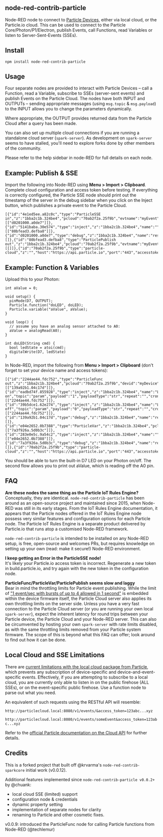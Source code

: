 node-red-contrib-particle
-------------------------

Node-RED node to connect to [Particle Devices](https://www.particle.io/), either via local cloud, or the Particle.io cloud. This can be used to connect to the Particle Core/Photon/P1/Electron, publish Events, call Functions, read Variables or listen to Server-Sent-Events (SSEs).

Install
-------

    npm install node-red-contrib-particle

Usage
-----

Four separate nodes are provided to interact with Particle Devices – call a Function, read a Variable, subscribe to SSEs (server-sent events) and publish Events on the Particle Cloud. The nodes have both INPUT and OUTPUTs – sending appropriate messages (using `msg.topic` & `msg.payload`) to the INPUT allows you to change the parameters dynamically.

Where appropriate, the OUTPUT provides returned data from the Particle Cloud after a query has been made.

You can also set up multiple cloud connections if you are running a standalone cloud server (`spark-server`). As development on `spark-server` seems to have stalled, you'll need to explore forks done by other members of the community.

Please refer to the help sidebar in node-RED for full details on each node.


Example: Publish & SSE
----------------------

Import the following into Node-RED using __Menu > Import > Clipboard__. Complete cloud configuration and access token before testing. If everything is correctly configured, the Particle SSE node should print out the timestamp of the server in the debug sidebar when you click on the Inject button, which publishes a private event to the Particle Cloud.

```
[{"id":"4e1ed5ee.a82c0c","type":"ParticleSSE in","z":"1bba2c1b.324be4","pcloud":"70ab2f2a.25f9b","evtname":"myEvent","devid":"","consolelog":false,"x":560,"y":160,"wires":[["d0201000.a0de7"]]},{"id":"5141baba.30e574","type":"inject","z":"1bba2c1b.324be4","name":"","topic":"myEvent","payload":"","payloadType":"date","repeat":"","crontab":"","once":false,"onceDelay":0.1,"x":200,"y":80,"wires":[["80bfead3.defba8"]]},{"id":"d0201000.a0de7","type":"debug","z":"1bba2c1b.324be4","name":"result","active":true,"tosidebar":true,"console":false,"tostatus":false,"complete":"true","x":720,"y":160,"wires":[]},{"id":"80bfead3.defba8","type":"ParticlePublish out","z":"1bba2c1b.324be4","pcloud":"70ab2f2a.25f9b","evtname":"myEvent","evtnametopic":true,"param":"","private":true,"ttl":60,"once":false,"repeat":"0","consolelog":true,"x":460,"y":80,"wires":[[]]},{"id":"70ab2f2a.25f9b","type":"particle-cloud","z":"","host":"https://api.particle.io","port":"443","accesstoken":"__PWRD__","name":"Particle.io"}]
```


Example: Function & Variables
-----------------------------

Upload this to your Photon:

```
int aValue = 0;

void setup() {
  pinMode(D7, OUTPUT);
  Particle.function("doLED", doLED);
  Particle.variable("aValue", aValue);
}

void loop() {
  // assume you have an analog sensor attached to A0:
  aValue = analogRead(A0);
}

int doLED(String cmd) {
  bool ledState = atoi(cmd);
  digitalWrite(D7, ledState)
}
```

In Node-RED, import the following from __Menu > Import > Clipboard__ (don't forget to set your device name and access tokens):

```
[{"id":"2244ae44.fdc752","type":"ParticleFunc out","z":"1bba2c1b.324be4","pcloud":"70ab2f2a.25f9b","devid":"myDevice","fname":"doLED","param":"","once":false,"repeat":"0","consolelog":false,"x":390,"y":420,"wires":[["139a92b1.04c17d"]]},{"id":"eadbd74f.855928","type":"inject","z":"1bba2c1b.324be4","name":"LED on","topic":"param","payload":"1","payloadType":"str","repeat":"","crontab":"","once":false,"onceDelay":0.1,"x":190,"y":400,"wires":[["2244ae44.fdc752"]]},{"id":"39b5dce1.62e274","type":"inject","z":"1bba2c1b.324be4","name":"LED off","topic":"param","payload":"0","payloadType":"str","repeat":"","crontab":"","once":false,"onceDelay":0.1,"x":190,"y":440,"wires":[["2244ae44.fdc752"]]},{"id":"139a92b1.04c17d","type":"debug","z":"1bba2c1b.324be4","name":"result","active":true,"tosidebar":true,"console":false,"tostatus":true,"complete":"payload","x":590,"y":420,"wires":[]},{"id":"e04e2652.0b7388","type":"ParticleVar","z":"1bba2c1b.324be4","pcloud":"70ab2f2a.25f9b","devid":"myDevice","getvar":"aValue","once":false,"repeat":0,"consolelog":false,"x":380,"y":540,"wires":[["7a3f926a.5d0b3c"]]},{"id":"283e0e5c.9a54c2","type":"inject","z":"1bba2c1b.324be4","name":"","topic":"","payload":"","payloadType":"date","repeat":"","crontab":"","once":false,"onceDelay":0.1,"x":180,"y":540,"wires":[["e04e2652.0b7388"]]},{"id":"7a3f926a.5d0b3c","type":"debug","z":"1bba2c1b.324be4","name":"result","active":true,"tosidebar":true,"console":false,"tostatus":true,"complete":"payload","x":590,"y":540,"wires":[]},{"id":"70ab2f2a.25f9b","type":"particle-cloud","z":"","host":"https://api.particle.io","port":"443","accesstoken":"__PWRD__","name":"Particle.io"}]
```

You should be able to turn the built-in D7 LED on your Photon on/off. The second flow allows you to print out aValue, which is reading off the A0 pin.



FAQ
---

  **Are these nodes the same thing as the Particle IoT Rules Engine?**  
  Conceptually, they are identical. `node-red-contrib-particle` has been around as an open-source project and maintained since 2015, when Node-RED was still in its early stages. From the IoT Rules Engine documentation, it appears that the Particle nodes offered in the IoT Rules Engine node possess very similar features and configuration options for each Particle node. The Particle IoT Rules Engine is a separate product delivered by Particle.io that runs atop a customised Node-RED framework.

  `node-red-contrib-particle` is intended to be installed on any Node-RED setup, is free, open-source and welcomes PRs, but requires knowledge on setting up your own (read: make it secure!) Node-RED environment.

  **I keep getting an Error in the ParticleSSE node!**  
  It's likely your Particle.io access token is incorrect. Regenerate a new token in build.particle.io, and try again with the new token in the configuration node.

  **ParticleFunc/ParticleVar/ParticlePublish seems slow and laggy**  
  Bear in mind the throttling limits for Particle event publishing. While the limit of ["1 event/sec with bursts of up to 4 allowed in 1 second"](https://docs.particle.io/reference/firmware/raspberry-pi/#particle-publish-) is embedded within the device firmware itself, the Particle Cloud server also applies its own throttling limits on the server side. Unless you have a very fast connection to the Particle Cloud server (or you are running your own local `spark-server`), expect the inherent latency for round trips between your Particle device, the Particle Cloud and your Node-RED server. This can also be circumvented by hosting your own `spark-server` with rate limits disabled, as with the same throttling limits removed from your Particle system firmware. The scope of this is beyond what this FAQ can offer; look around to find out how it can be done.


Local Cloud and SSE Limitations
-------------------------------

There are [current limitations with the local cloud package from Particle](https://github.com/spark/spark-server/issues/53), which prevents any subscription of device-specific and device-and-event-specific events. Effectively, if you are attempting to subscribe to a local cloud, you are currently only able to listen in on the public firehose (ALL SSEs), or on the event-specific public firehose. Use a function node to parse out what you need.

An equivalent of such requests using the RESTful API will resemble:

`http://particlecloud.local:8080/v1/events/&access_token=123abc...xyz`

`http://particlecloud.local:8080/v1/events/someEvent&access_token=123abc...xyz`

Refer to the [official Particle documentation on the Cloud API](https://docs.particle.io/reference/api/) for further details.


Credits
-------

This is a forked project that built off @krvarma's `node-red-contrib-sparkcore` initial work (v0.0.12).

Additional features implemented since `node-red-contrib-particle v0.0.2+` by @chuank:
* local cloud SSE (limited) support
* configuration node & credentials
* dynamic property setting
* implementation of separate nodes for clarity
* renaming to Particle and other cosmetic fixes.

v0.0.9: introduced the ParticleFunc node for calling Particle functions from Node-RED (@techlemur)

